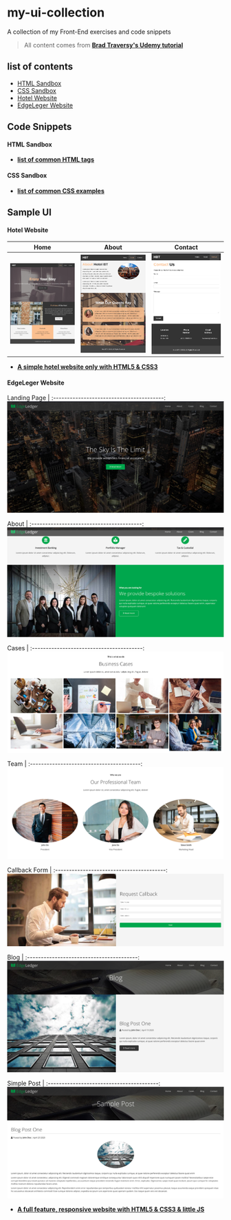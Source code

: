 # my-ui-collection

A collection of my Front-End exercises and code snippets

> All content comes from [**Brad Traversy's Udemy tutorial**](https://www.udemy.com/user/brad-traversy/)

## list of contents

* [HTML Sandbox](#HTML-Sandbox)
* [CSS Sandbox](#CSS-Sandbox)
* [Hotel Website](#Hotel-Website)
* [EdgeLeger Website](#EdgeLeger-Website)


## Code Snippets

#### HTML Sandbox

* [**list of common HTML tags**](./html_sandbox)

#### CSS Sandbox

* [**list of common CSS examples**](./css_sandbox)

## Sample UI

#### Hotel Website

Home                                      | About                                      | Contact
:----------------------------------------:|:------------------------------------------:|:-------------------------:
![](./hotel_project/screenshot/home.png)  |  ![](./hotel_project/screenshot/about.png) | ![](./hotel_project/screenshot/contact.png)


* [**A simple hotel website only with HTML5 & CSS3**](./hotel_project)

#### EdgeLeger Website

Landing Page                               |
:----------------------------------------:
![](./EdgeLeger_project/screenshot/landing-page.png)

About                               |
:----------------------------------------:
![](./EdgeLeger_project/screenshot/about.png)

Cases                               |
:----------------------------------------:
![](./EdgeLeger_project/screenshot/cases.png)

Team                               |
:----------------------------------------:
![](./EdgeLeger_project/screenshot/team.png)

Callback Form                               |
:----------------------------------------:
![](./EdgeLeger_project/screenshot/callback-form.png)

Blog                               |
:----------------------------------------:
![](./EdgeLeger_project/screenshot/blog.png)

Simple Post                               |
:----------------------------------------:
![](./EdgeLeger_project/screenshot/sample-post.png)

* [**A full feature, responsive website with HTML5 & CSS3 & little JS**](./EdgeLeger_project)
